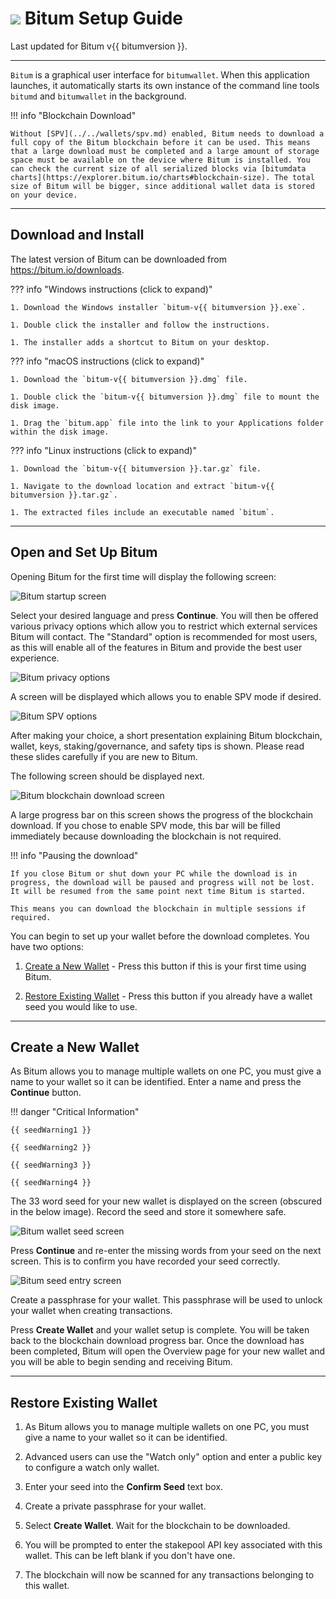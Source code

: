 # <img class="bitum-icon" src="/img/bitum-icons/Wallet.svg" /> Bitum Setup Guide

Last updated for Bitum v{{ bitumversion }}.

---

`Bitum` is a graphical user interface for `bitumwallet`. When this application launches, it automatically starts its own instance of the command line tools `bitumd` and `bitumwallet` in the background.

!!! info "Blockchain Download"

    Without [SPV](../../wallets/spv.md) enabled, Bitum needs to download a full copy of the Bitum blockchain before it can be used. This means that a large download must be completed and a large amount of storage space must be available on the device where Bitum is installed. You can check the current size of all serialized blocks via [bitumdata charts](https://explorer.bitum.io/charts#blockchain-size). The total size of Bitum will be bigger, since additional wallet data is stored on your device.

---

## Download and Install

The latest version of Bitum can be downloaded from <https://bitum.io/downloads>.

??? info "Windows instructions (click to expand)"

    1. Download the Windows installer `bitum-v{{ bitumversion }}.exe`.

    1. Double click the installer and follow the instructions.

    1. The installer adds a shortcut to Bitum on your desktop.

??? info "macOS instructions (click to expand)"

    1. Download the `bitum-v{{ bitumversion }}.dmg` file.

    1. Double click the `bitum-v{{ bitumversion }}.dmg` file to mount the disk image.

    1. Drag the `bitum.app` file into the link to your Applications folder within the disk image.

??? info "Linux instructions (click to expand)"

    1. Download the `bitum-v{{ bitumversion }}.tar.gz` file.

    1. Navigate to the download location and extract `bitum-v{{ bitumversion }}.tar.gz`.

    1. The extracted files include an executable named `bitum`.

---

## Open and Set Up Bitum

Opening Bitum for the first time will display the following screen:

![Bitum startup screen](/img/bitum/setup/startup.png)

Select your desired language and press **Continue**. You will then be offered various privacy options which allow you to restrict which external services Bitum will contact. The "Standard" option is recommended for most users, as this will enable all of the features in Bitum and provide the best user experience.

![Bitum privacy options](/img/bitum/setup/privacy-options.png)

A screen will be displayed which allows you to enable SPV mode if desired.

![Bitum SPV options](/img/bitum/setup/spv-options.png)

After making your choice, a short presentation explaining Bitum blockchain, wallet, keys, staking/governance, and safety tips is shown. Please read these slides carefully if you are new to Bitum.

The following screen should be displayed next.

![Bitum blockchain download screen](/img/bitum/setup/chain-downloading.png)

A large progress bar on this screen shows the progress of the blockchain download. If you chose to enable SPV mode, this bar will be filled immediately because downloading the blockchain is not required.

!!! info "Pausing the download"

    If you close Bitum or shut down your PC while the download is in progress, the download will be paused and progress will not be lost. It will be resumed from the same point next time Bitum is started.

    This means you can download the blockchain in multiple sessions if required.

You can begin to set up your wallet before the download completes. You have two options:

1. [Create a New Wallet](#create-a-new-wallet) - Press this button if this is your first time using Bitum.

1. [Restore Existing Wallet](#restore-existing-wallet) - Press this button if you already have a wallet seed you would like to use.

---

## Create a New Wallet

As Bitum allows you to manage multiple wallets on one PC, you must give a name to your wallet so it can be identified. Enter a name and press the **Continue** button.

!!! danger "Critical Information"

    {{ seedWarning1 }}

    {{ seedWarning2 }}

    {{ seedWarning3 }}

    {{ seedWarning4 }}

The 33 word seed for your new wallet is displayed on the screen (obscured in the below image). Record the seed and store it somewhere safe.

![Bitum wallet seed screen](/img/bitum/setup/wallet-seed.png)

Press **Continue** and re-enter the missing words from your seed on the next screen. This is to confirm you have recorded your seed correctly.

![Bitum seed entry screen](/img/bitum/setup/seed-entered.png)

Create a passphrase for your wallet. This passphrase will be used to unlock your wallet when creating transactions.

Press **Create Wallet** and your wallet setup is complete. You will be taken back to the blockchain download progress bar. Once the download has been completed, Bitum will open the Overview page for your new wallet and you will be able to begin sending and receiving Bitum.

---

## Restore Existing Wallet

1. As Bitum allows you to manage multiple wallets on one PC, you must give a name to your wallet so it can be identified.

1. Advanced users can use the "Watch only" option and enter a public key to configure a watch only wallet.

1. Enter your seed into the **Confirm Seed** text box.

1. Create a private passphrase for your wallet.

1. Select **Create Wallet**. Wait for the blockchain to be downloaded.

1. You will be prompted to enter the stakepool API key associated with this wallet. This can be left blank if you don't have one.

1. The blockchain will now be scanned for any transactions belonging to this wallet.
